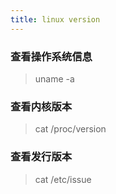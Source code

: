 ```yaml
---
title: linux version
---
```


### 查看操作系统信息

> uname -a

### 查看内核版本

> cat /proc/version

### 查看发行版本

> cat /etc/issue